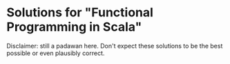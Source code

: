 # Solutions for "Functional Programming in Scala"

Disclaimer: still a padawan here. Don't expect these solutions to be the best
possible or even plausibly correct. 

